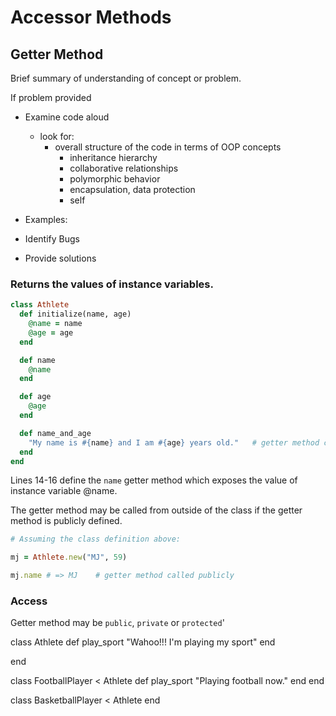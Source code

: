 # Accessor Methods

  ## Getter Method
  

Brief summary of understanding of concept or problem. 


If problem provided


  - Examine code aloud 
    - look for: 
      - overall structure of the code in terms of OOP concepts
        - inheritance hierarchy
        - collaborative relationships
        - polymorphic behavior
        - encapsulation, data protection
        - self 

    
  - Examples:                          

  - Identify Bugs

  - Provide solutions



### Returns the values of instance variables. 

```ruby 
class Athlete
  def initialize(name, age)
    @name = name 
    @age = age 
  end 

  def name    
    @name 
  end 

  def age 
    @age
  end 

  def name_and_age
    "My name is #{name} and I am #{age} years old."   # getter method called inside instance method. 
  end 
end 
```
Lines 14-16 define the `name` getter method which exposes the value of instance variable @name. 

The getter method may be called from outside of the class if the getter method is publicly defined. 

```ruby 
# Assuming the class definition above: 

mj = Athlete.new("MJ", 59)

mj.name # => MJ    # getter method called publicly
``` 

### Access 

Getter method may be `public`, `private` or `protected`'




class Athlete
  def play_sport
    "Wahoo!!! I'm playing my sport"
  end 

end 

class FootballPlayer < Athlete
  def play_sport
    "Playing football now." 
  end 
end 

class BasketballPlayer < Athlete
end 

